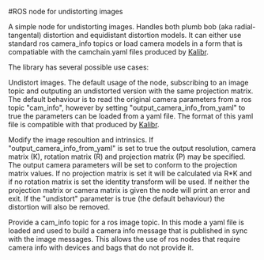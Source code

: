 #ROS node for undistorting images

A simple node for undistorting images. Handles both plumb bob (aka radial-tangental) distortion and equidistant distortion models. It can either use standard ros camera_info topics or load camera models in a form that is compatiable with the camchain.yaml files produced by [Kalibr](https://github.com/ethz-asl/kalibr).

The library has several possible use cases:

Undistort images. The default usage of the node, subscribing to an image topic and outputing an undistorted version with the same projection matrix. The default behaviour is to read the original camera parameters from a ros topic "cam_info", however by setting "output_camera_info_from_yaml" to true the parameters can be loaded from a yaml file. The format of this yaml file is compatible with that produced by [Kalibr](https://github.com/ethz-asl/kalibr).

Modify the image resoultion and intrinsics. If "output_camera_info_from_yaml" is set to true the output resolution, camera matrix (K), rotation matrix (R) and projection matrix (P) may be specified. The output camera parameters will be set to conform to the projection matrix values. If no projection matrix is set it will be calculated via R*K and if no rotation matrix is set the identity transform will be used. If neither the projection matrix or camera matrix is given the node will print an error and exit. If the "undistort" parameter is true (the default behaviour) the distortion will also be removed.

Provide a cam_info topic for a ros image topic. In this mode a yaml file is loaded and used to build a camera info message that is published in sync with the image messages. This allows the use of ros nodes that require camera info with devices and bags that do not provide it.
